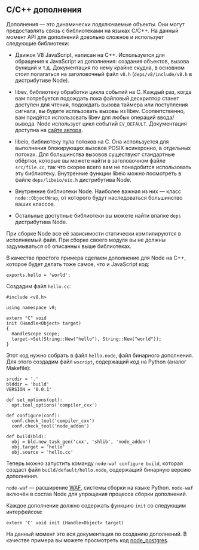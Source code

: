 ## C/C++ дополнения

Дополнения — это динамически подключаемые объекты. Они могут предоставлять
связь с библиотеками на языках C/C++. На данный момент API для дополнений
довольно сложное и использует следующие библиотеки:

 - Движок V8 JavaScript, написан на C++. Используется для обращения к JavaScript
   из дополнения: создания объектов, вызова функций и т.д. Документация по нему
   крайне скудна, в основном стоит полагаться на заголовочный файл `v8.h`
   (`deps/v8/include/v8.h` в дистрибутиве Node).

 - libev, библиотеку обработки цикла событий на C. Каждый раз, когда вам
   потребуется подождать пока файловый дескриптор станет доступен для чтения,
   подождать вызова таймера или поступления сигнала, вы будете испльзовать
   вызовы из libev. Соответственно, вам придётся использовать libev для любых
   операций ввода/вывода. Node использует цикл событий `EV_DEFAULT`.
   Документация доступна на [сайте автора](http://cvs.schmorp.de/libev/ev.html).

 - libeio, библиотеку пула потоков на C. Она используется для выполнения
   блокирующих вызовов POSIX асинхронно, в отдельных потоках. Для большинства
   вызовов существуют стандартные обёртки, которые вы можете найти
   в заголовочном файле `src/file.cc`, так что скорее всего вам не понадобится
   использовать эту библиотеку. Внутренние функции libeio можно посмотреть
   в файле `deps/libeio/eio.h` дистрибутива Node.

 - Внутренние библиотеки Node. Наиболее важная из них — класс `node::ObjectWrap`,
   от которого будут наследоваться большинство ваших классов.

 - Остальные доступные библиотеки вы можете найти впапке `deps` дистрибутива Node.

При сборке Node все её зависимости статически компилируются в исполняемый файл.
При сборке своего модуля вы не должны задумываться об описанных выше библиотеках.

В качестве простого примера сделаем дополнение для Node на C++, которое будет
делать тоже самое, что и JavaScript код:

    exports.hello = 'world';

Создадим файл `hello.cc`:

    #include <v8.h>

    using namespace v8;

    extern "C" void
    init (Handle<Object> target)
    {
      HandleScope scope;
      target->Set(String::New("hello"), String::New("world"));
    }

Этот код нужно собрать в файл `hello.node`, файл бинарного дополнения.
Для этого создадим файл `wscript`, содержащий код на Python (аналог Makefile):

    srcdir = '.'
    blddir = 'build'
    VERSION = '0.0.1'

    def set_options(opt):
      opt.tool_options('compiler_cxx')

    def configure(conf):
      conf.check_tool('compiler_cxx')
      conf.check_tool('node_addon')

    def build(bld):
      obj = bld.new_task_gen('cxx', 'shlib', 'node_addon')
      obj.target = 'hello'
      obj.source = 'hello.cc'

Теперь можно запустить команду `node-waf configure build`, которая создаст файл
`build/default/hello.node`, содержащий бинарную версию дополнения.

`node-waf` — расширение [WAF](http://code.google.com/p/waf/), системы сборки
на языке Python. `node-waf` включён в состав Node для упрощения процесса
сборки дополнений.

Каждое дополнение должно содержать функцию `init` со следующим интерфейсом:

    extern 'C' void init (Handle<Object> target)

На данный момент это вся документация по созданию дополнений. В качестве примера
вы можете просмотреть код [node_postgres](http://github.com/joyent/node_postgres).

